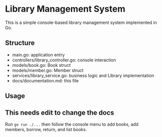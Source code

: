 # Library Management System


This is a simple console-based library management system implemented in Go.


## Structure


- main.go: application entry
- controllers/library_controller.go: console interaction
- models/book.go: Book struct
- models/member.go: Member struct
- services/library_service.go: business logic and Library implementation
- docs/documentation.md: this file


## Usage

## This needs edit to change the docs 


Run `go run ./...` then follow the console menu to add books, add members, borrow, return, and list books.